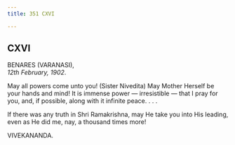 ```yaml
---
title: 351 CXVI

---
```

  

  


## CXVI

BENARES (VARANASI),  
*12th February, 1902*.

May all powers come unto you! (Sister Nivedita) May Mother Herself be
your hands and mind! It is immense power — irresistible — that I pray
for you, and, if possible, along with it infinite peace. . . .

If there was any truth in Shri Ramakrishna, may He take you into His
leading, even as He did me, nay, a thousand times more!

VIVEKANANDA.